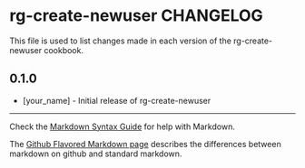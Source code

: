 # rg-create-newuser CHANGELOG

This file is used to list changes made in each version of the rg-create-newuser cookbook.

## 0.1.0
- [your_name] - Initial release of rg-create-newuser

- - -
Check the [Markdown Syntax Guide](http://daringfireball.net/projects/markdown/syntax) for help with Markdown.

The [Github Flavored Markdown page](http://github.github.com/github-flavored-markdown/) describes the differences between markdown on github and standard markdown.
